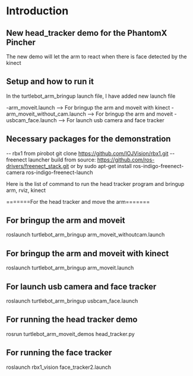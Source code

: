 # Introduction
## New head_tracker demo for the PhantomX Pincher
The new demo will let the arm to react when there is face detected by the kinect


## Setup and how to run it 
In the turtlebot_arm_bringup launch file, I have added new launch file

  -arm_moveit.launch --> For bringup the arm and moveit with kinect
  -arm_moveit_without_cam.launch --> For bringup the arm and moveit
  -usbcam_face.launch --> For launch usb camera and face tracker

## Necessary packages for the demonstration
 -- rbx1 from pirobot 
    git clone https://github.com/IOJVision/rbx1.git
 -- freenect launcher 
    build from source: https://github.com/ros-drivers/freenect_stack.git
    or by sudo apt-get install ros-indigo-freenect-camera ros-indigo-freenect-launch 


Here is the list of command to run the head tracker program and bringup arm, rviz, kinect

=======For the head tracker and move the arm=======

## For bringup the arm and moveit
roslaunch turtlebot_arm_bringup arm_moveit_withoutcam.launch

## For bringup the arm and moveit with kinect
roslaunch turtlebot_arm_bringup arm_moveit.launch

## For launch usb camera and face tracker
roslaunch turtlebot_arm_bringup usbcam_face.launch

## For running the head tracker demo 
rosrun turtlebot_arm_moveit_demos head_tracker.py

## For running the face tracker
roslaunch rbx1_vision face_tracker2.launch
